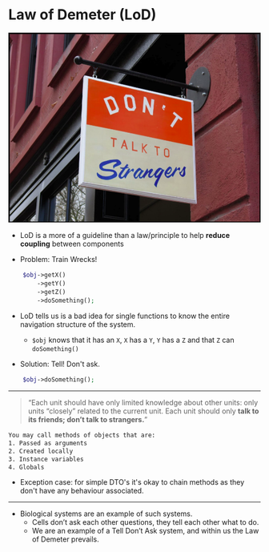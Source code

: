 # Law of Demeter (LoD)

![Illustration: Law of Demeter](../../images/law-of-demeter.png)

* LoD is a more of a guideline than a law/principle to help **reduce coupling** between components

* Problem: Train Wrecks!
```php
    $obj->getX()
        ->getY()
        ->getZ()
        ->doSomething();
```

* LoD tells us is a bad idea for single functions to know the entire navigation structure of the system.
  * `$obj` knows that it has an `X`, `X` has a `Y`, `Y` has a `Z` and that `Z` can `doSomething()`

* Solution: Tell! Don't ask.
```php
    $obj->doSomething();
```

---

> “Each unit should have only limited knowledge about other units: only units “closely” related to the current unit. Each unit should only **talk to its friends; don’t talk to strangers.**”

    You may call methods of objects that are:
    1. Passed as arguments
    2. Created locally
    3. Instance variables
    4. Globals

* Exception case: for simple DTO's it's okay to chain methods as they don't have any behaviour associated.
---

* Biological systems are an example of such systems. 
  * Cells don’t ask each other questions, they tell each other what to do. 
  * We are an example of a Tell Don’t Ask system, and within us the Law of Demeter prevails.